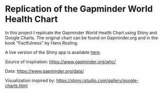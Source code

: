# Replication of the Gapminder World Health Chart

In this project I replicate the Gapminder World Health Chart using Shiny and Google Charts. The original chart can be found on Gapminder.org and in the book "Factfulness" by Hans Rosling.

A live version of the Shiny app is available [here](https://alexvmt.shinyapps.io/replication-of-the-gapminder-world-health-chart/).

Source of inspiration: https://www.gapminder.org/whc/

Data: https://www.gapminder.org/data/

Visualization inspired by: https://shiny.rstudio.com/gallery/google-charts.html
